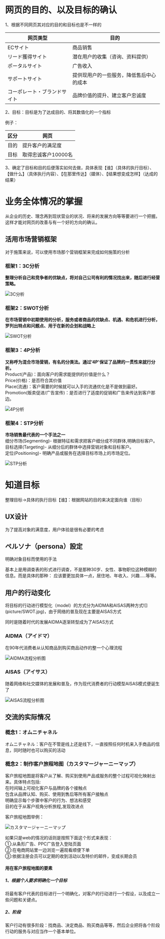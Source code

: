 # 网页的目的、以及目标的确认

<p>1、根据不同网页其对应的目的和目标也是不一样的</p>

| 网页类型 | 目的 |
|-|-| 
| ECサイト | 商品销售 |
| リード獲得サイト | 潜在用户的收集（咨询、资料提供） |
| ポータルサイト | 广告收入 |
| サポートサイト | 提供现用户的一些服务，降低售后中心的成本 |
| コーポレート・ブランドサイト | 品牌价值的提升、建立客户忠诚度 |

<p>2、目标：目标是为了达成目的、将其数值化的一个指标</p>
<p>例子：

| 区分 | 网页 |
|-|-| 
| 目的 | 提升客户的满足度 |
| 目标 | 取得忠诚客户10000名 |
</p>

<p>3、确定了目标和目的后便落实如何去做，具体表现【谁】（具体的执行目标）、
【做什么】（具体执行内容）、【在那里传达】（媒体）、【结果想变成怎样】（达成的结果）
</p>

# 业务全体情况的掌握

<p>从企业的历史、理念再到现状营业的状况、将来的发展方向等等要进行一个把握。
这样才能对网页的改善与有一个好的方向的确认。</p>

## 活用市场营销框架
<p>对于施策来说，可以使用市场那个营销框架来完成如何施策的分析</p>

### 框架1：3C分析
<p><strong>整理分析自己和竞争者的优缺点，将对自己公司有利的情况找出来，随后进行经营策略。</strong></p>

![3C分析](https://github.com/Seankharisma/Data_Analysis_Project/blob/master/Web%20analyst/Web%E8%A7%A3%E6%9E%90/picture/3c.png)

### 框架2：SWOT分析
<p><strong>在市场营销中初期使用的分析，服务或者商品的优缺点、机遇、和危机进行分析，
罗列出特点和问题点、用于在新的企划和战略上</strong></p>

![SWOT分析](https://github.com/Seankharisma/Data_Analysis_Project/blob/master/Web%20analyst/Web%E8%A7%A3%E6%9E%90/picture/SWOT.jpg)

### 框架3：4P分析
<p><strong>又称呼为混合市场营销，有名的分类法。通过'4P'保证了品牌的一贯性来就行分析。</strong>
<br>Product(产品)：面向客户的需求能提供的价值是什么？
<br>Price(价格)：是否符合其价值
<br>Place(流通)：客户需要的时候就可以入手的流通优化是不是做到最好。
<br>Promotion(贩卖促进/广告宣传)：是否进行了适度的促销和广告来传达到客户那边。
</p>

![4P分析](https://github.com/Seankharisma/Data_Analysis_Project/blob/master/Web%20analyst/Web%E8%A7%A3%E6%9E%90/picture/4P.png)

### 框架4：STP分析
<p><strong>市场销售最代表的一个手法之一</strong>
<br>细分市场(Segmenting)- 根据特征和需求把客户细分成不同群体,明确目标客户。
<br>目标选择(Targeting)- 从细分后的群体中选择营销对象和目标客户。
<br>定位(Positioning)- 明确产品或服务在选择目标市场上的市场定位。
</p>

![STP分析](https://github.com/Seankharisma/Data_Analysis_Project/blob/master/Web%20analyst/Web%E8%A7%A3%E6%9E%90/picture/STP.png)

# 知道目标
<p>整理目标->具体的执行目标【谁】：根据网站的目的来决定面向谁（目标）</p>

## UX设计
<p>为了提高对象的满意度，用户体验是很有必要的考虑</p>

## ペルソナ（persona）設定
<p>明确对象目标而使用的手法</p>
<p>基本上是用调查表的形式进行调查，不是那种30岁、女性、事物职位这种模糊的信息。而是具体的那种：
应该要更加具体一点，居住地、年收入、兴趣.....等等。
</p>

## 用户的行动变化
<p>将目标的行动进行模型化（model）的方式分为AIDMA和AISAS两种方式![](picture/SWOT.jpg)，由于网络的普及现在主要是AISAS方式</p>
<p>同时是随着时代的发展AIDMA逐渐转型成为了AISAS方式</p>

### AIDMA（アイドマ）
<p>在90年代消费者从认知商品到购买商品动作的整一个心理流程</p>

![AIDMA流程分析图](https://github.com/Seankharisma/Data_Analysis_Project/blob/master/Web%20analyst/Web%E8%A7%A3%E6%9E%90/picture/AIDMA_photo.png)

### AISAS（アイサス）
<p>随着网络和社交媒体的发展和普及，作为现代消费者的行动模型AISAS模式便诞生了</p>

![AISAS流程分析图](https://github.com/Seankharisma/Data_Analysis_Project/blob/master/Web%20analyst/Web%E8%A7%A3%E6%9E%90/picture/AIDSAS_photo.png)

## 交流的实际情况

### 概念1：オムニチャネル
<p>オムニチャネル：客户在不管是线上还是线下，一直按照任何时机来入手商品的信息，同时随时也可以购买的活动</p>

### 概念2：制作客户旅程地图（カスタマージャーニーマップ）
<p>
客户旅程地图是将客户从了解、购买到使用产品或服务的整个过程可视化映射出来。具体特点包括:
<br>在时间轴上可视化客户与品牌的各个接触点
<br>包含从品牌认知、购买、使用到售后等所有客户接触点
<br>明确显示每个步骤中客户的行为、想法和感受
<br>目的在于从客户视角分析旅程,发现改进点
</p>
<p>客户旅程地图举例：</p>

![カスタマージャーニーマップ](https://github.com/Seankharisma/Data_Analysis_Project/blob/master/Web%20analyst/Web%E8%A7%A3%E6%9E%90/picture/%E3%82%AB%E3%82%B9%E3%82%BF%E3%83%9E%E3%83%BC%E3%82%B8%E3%83%A3%E3%83%BC%E3%81%AB%E3%83%9E%E3%83%83%E3%83%97.png)

<p>如果只是web的情况的话则是按照下面这个形式来表现：
<br>①:从条形广告、PPC广告登入登陆页面
<br>②:在电商网站里一边浏览一遍观看顺便下单
<br>③:依据注册会员可以定期的收到活动以及特价的邮件，变成长期会员
</p>

#### 用在客户旅程地图的要素

##### 1、根据个人要求明确化一个目标
将最有客户代表的目标进行一个明确化，对客户的行动进行一个假设，以及成立一些问题和关键点。

##### 2、阶段
客户行动有很多阶段：找商品、决定商品、购买商品等等，然后企业把将各个阶段行动的服务与对应当作一个基本单位。




